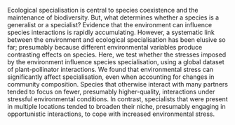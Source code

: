 Ecological specialisation is central to species coexistence and the maintenance of biodiversity. 
But, what determines whether a species is a generalist or a specialist? 
Evidence that the environment can influence species interactions is rapidly accumulating. 
However, a systematic link between the environment and ecological specialisation has been elusive so far; presumably because different environmental variables produce contrasting effects on species. 
Here, we test whether the stresses imposed by the environment influence species specialisation, using a global dataset of plant-pollinator interactions. 
We found that environmental stress can significantly affect specialisation, even when accounting for changes in community composition. 
Species that otherwise interact with many partners tended to focus on fewer, presumably higher-quality, interactions under stressful environmental conditions. 
In contrast, specialists that were present in multiple locations tended to broaden their niche, presumably engaging in opportunistic interactions, to cope with increased environmental stress. 
